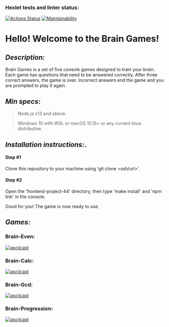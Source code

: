 ### Hexlet tests and linter status:

[![Actions Status](https://github.com/vll8/frontend-project-44/workflows/hexlet-check/badge.svg)](https://github.com/vll8/frontend-project-44/actions)
[![Maintainability](https://api.codeclimate.com/v1/badges/cc431d0adc2ef461b6fe/maintainability)](https://codeclimate.com/github/vll8/frontend-project-44/maintainability)

# Hello! Welcome to the Brain Games!

## **_Description:_**

Brain Games is a set of five console games designed to train your brain. Each game has questions that need to be answered correctly. After three correct answers, the game is over. Incorrect answers end the game and you are prompted to play it again.

## **_Min specs:_**

> Node.js v13 and above.

> Windows 10 with WSL or macOS 10.15+ or any current linux distributive.

## **_Installation instructions:_**.

#### Step #1

Clone this repository to your machine using 'git clone <ssh/url>'.

#### Step #2

Open the 'frontend-project-44' directory, then type 'make install' and 'npm link' in the console.

Good for you! The game is now ready to use.

## **_Games:_**

### Brain-Even:

[![asciicast](https://asciinema.org/a/hnWukvCUM63AaVOMPfWbpkQar.svg)](https://asciinema.org/a/hnWukvCUM63AaVOMPfWbpkQar)

### Brain-Calc:

[![asciicast](https://asciinema.org/a/xiJmPLMPEnmZbGMVInNrlXekA.svg)](https://asciinema.org/a/xiJmPLMPEnmZbGMVInNrlXekA)

### Brain-Gcd:

[![asciicast](https://asciinema.org/a/gOnUutxMNGGIGKTh63XXqlOOr.svg)](https://asciinema.org/a/gOnUutxMNGGIGKTh63XXqlOOr)

### Brain-Progression:

[![asciicast](https://asciinema.org/a/qYD3shhq1AGryJvo2bbcSyaji.svg)](https://asciinema.org/a/qYD3shhq1AGryJvo2bbcSyaji)
